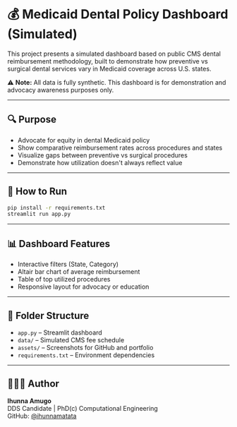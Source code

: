 # 💰 Medicaid Dental Policy Dashboard (Simulated)

This project presents a simulated dashboard based on public CMS dental reimbursement methodology, built to demonstrate how preventive vs surgical dental services vary in Medicaid coverage across U.S. states.

⚠️ **Note:** All data is fully synthetic. This dashboard is for demonstration and advocacy awareness purposes only.

---

## 🔍 Purpose

- Advocate for equity in dental Medicaid policy
- Show comparative reimbursement rates across procedures and states
- Visualize gaps between preventive vs surgical procedures
- Demonstrate how utilization doesn't always reflect value

---

## 🚀 How to Run

```bash
pip install -r requirements.txt
streamlit run app.py
```

---

## 📊 Dashboard Features

- Interactive filters (State, Category)
- Altair bar chart of average reimbursement
- Table of top utilized procedures
- Responsive layout for advocacy or education

---

## 📁 Folder Structure

- `app.py` – Streamlit dashboard
- `data/` – Simulated CMS fee schedule
- `assets/` – Screenshots for GitHub and portfolio
- `requirements.txt` – Environment dependencies

---

## 👩🏾‍⚕️ Author

**Ihunna Amugo**  
DDS Candidate | PhD(c) Computational Engineering  
GitHub: [@ihunnamatata](https://github.com/ihunnamatata)

